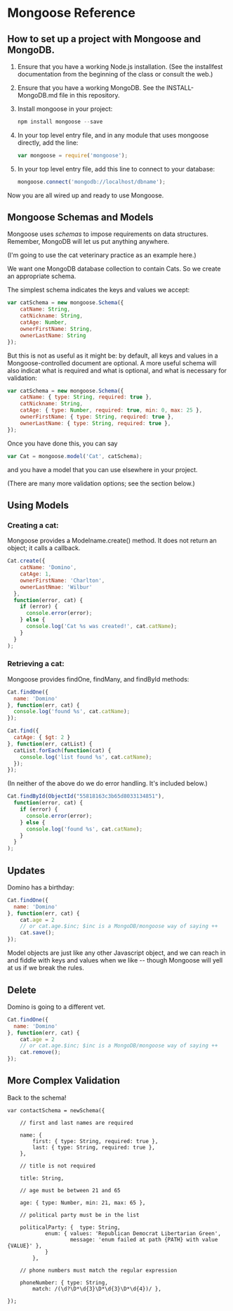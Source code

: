 # Mongoose Reference

## How to set up a project with Mongoose and MongoDB.

1. Ensure that you have a working Node.js installation.  (See the installfest documentation from the beginning of the class or consult the web.)

2. Ensure that you have a working MongoDB. See the INSTALL-MongoDB.md file in this repository.

3. Install mongoose in your project:

    ```javascript
    npm install mongoose --save
    ```

4. In your top level entry file, and in any module that uses mongoose directly, add the line:

    ```javascript
    var mongoose = require('mongoose');
    ```

5. In your top level entry file, add this line to connect to your database:

    ```javascript
    mongoose.connect('mongodb://localhost/dbname');
    ```

Now you are all wired up and ready to use Mongoose.

## Mongoose Schemas and Models

Mongoose uses *schemas* to impose requirements on data structures.  Remember, MongoDB will let us put anything anywhere.

(I'm going to use the cat veterinary practice as an example here.)

We want one MongoDB database collection to contain Cats.  So we create an appropriate schema.

The simplest schema indicates the keys and values we accept: 

```javascript
var catSchema = new mongoose.Schema({
    catName: String,
    catNickname: String,
    catAge: Number,
    ownerFirstName: String,
    ownerLastName: String
});
```

But this is not as useful as it might be: by default, all keys and values in a Mongoose-controlled document are optional. A more useful schema will also indicat what is required and what is optional, and what is necessary for validation:

```javascript
var catSchema = new mongoose.Schema({
    catName: { type: String, required: true },
    catNickname: String,
    catAge: { type: Number, required: true, min: 0, max: 25 },
    ownerFirstName: { type: String, required: true },
    ownerLastName: { type: String, required: true }, 
});
```

Once you have done this, you can say 

```javascript
var Cat = mongoose.model('Cat', catSchema);
```

and you have a model that you can use elsewhere in your project.

(There are many more validation options; see the section below.)

## Using Models 

### Creating a cat:

Mongoose provides a Modelname.create() method.  It does not return an object; it calls a callback.

```javascript
Cat.create({
    catName: 'Domino',
    catAge: 1,
    ownerFirstName: 'Charlton',
    ownerLastNmae: 'Wilbur'
  },
  function(error, cat) {
    if (error) {
      console.error(error);
    } else {
      console.log('Cat %s was created!', cat.catName);
    }
  }
);
```

### Retrieving a cat:

Mongoose provides findOne, findMany, and findById methods:

```javascript
Cat.findOne({
  name: 'Domino'
}, function(err, cat) {
  console.log('found %s', cat.catName);
});
```

```javascript
Cat.find({
  catAge: { $gt: 2 }
}, function(err, catList) {
  catList.forEach(function(cat) {
    console.log('list found %s', cat.catName);
  });
});
```

(In neither of the above do we do error handling.  It's included below.)

```javascript
Cat.findById(ObjectId("55818163c3b65d8033134851"),
  function(error, cat) {
    if (error) {
      console.error(error);
    } else {
      console.log('found %s', cat.catName);
    }
  }
);
```

## Updates

Domino has a birthday:

```javascript
Cat.findOne({
  name: 'Domino'
}, function(err, cat) {
    cat.age = 2
    // or cat.age.$inc; $inc is a MongoDB/mongoose way of saying ++
    cat.save(); 
});
```

Model objects are just like any other Javascript object, and we can reach in and fiddle with keys and values when we like -- though Mongoose will yell at us if we break the rules.

## Delete

Domino is going to a different vet.

```javascript
Cat.findOne({
  name: 'Domino'
}, function(err, cat) {
    cat.age = 2
    // or cat.age.$inc; $inc is a MongoDB/mongoose way of saying ++
    cat.remove(); 
});
```

## More Complex Validation

Back to the schema!

```
var contactSchema = newSchema({

    // first and last names are required

    name: {
        first: { type: String, required: true },
        last: { type: String, required: true },
    },

    // title is not required

    title: String,

    // age must be between 21 and 65

    age: { type: Number, min: 21, max: 65 },

    // political party must be in the list

    politicalParty: {  type: String, 
            enum: { values: 'Republican Democrat Libertarian Green',
                    message: 'enum failed at path {PATH} with value {VALUE}' },
            }
        },

    // phone numbers must match the regular expression

    phoneNumber: { type: String,
        match: /(\d?\D*\d{3}\D*\d{3}\D*\d{4})/ },

});
```



